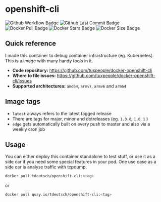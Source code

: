 # openshift-cli
![Github Workflow Badge](https://github.com/tuxpeople/docker-openshift-cli/actions/workflows/release.yml/badge.svg)
![Github Last Commit Badge](https://img.shields.io/github/last-commit/tuxpeople/docker-openshift-cli)
![Docker Pull Badge](https://img.shields.io/docker/pulls/tdeutsch/openshift-cli)
![Docker Stars Badge](https://img.shields.io/docker/stars/tdeutsch/openshift-cli)
![Docker Size Badge](https://img.shields.io/docker/image-size/tdeutsch/openshift-cli)

## Quick reference

I made this container to debug container infrastructure (eg. Kubernetes). 
This is a image with many handy tools in it.

* **Code repository:**
  https://github.com/tuxpeople/docker-openshift-cli
* **Where to file issues:**
  https://github.com/tuxpeople/docker-openshift-cli/issues
* **Supported architectures:**
  ```amd64```, ```armv7```, ```armv6``` and ```arm64```

## Image tags
- ```latest``` always refers to the latest tagged release
- There are tags for major, minor and dotreleases (eg. ```1.0.0```, ```1.0```, ```1``` )
- ```edge``` gets automatically built on every push to master and also via a weekly cron job

## Usage
You can either deploy this container standalone to test stuff, or use it as a side car if you need some special features in your pod. One use case as a side car is analyse traffic with tcpdump.

```sh
docker pull tdeutsch/openshift-cli:<tag>
```

or

```sh
docker pull quay.io/tdeutsch/openshift-cli:<tag>
```

